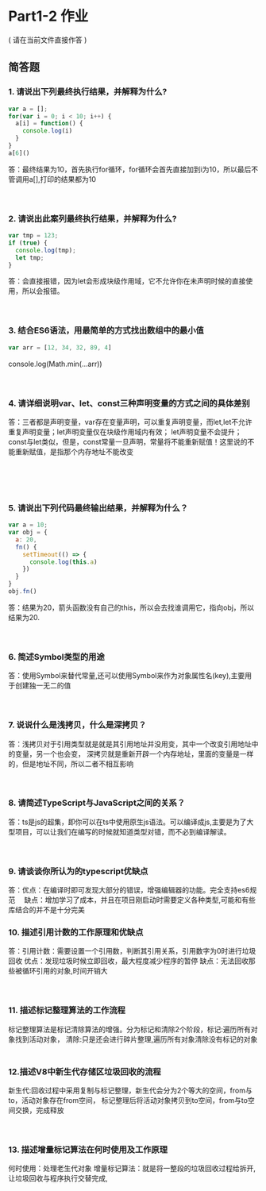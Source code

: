 # Part1-2 作业

( 请在当前文件直接作答 )

## 简答题

### 1. 请说出下列最终执行结果，并解释为什么?

```javascript
var a = [];
for(var i = 0; i < 10; i++) {
  a[i] = function() {
    console.log(i)
  }
}
a[6]()
```
答：最终结果为10，首先执行for循环，for循环会首先直接加到i为10，所以最后不管调用a[],打印的结果都为10
　

　

### 2. 请说出此案列最终执行结果，并解释为什么?

```javascript
var tmp = 123;
if (true) {
  console.log(tmp);
  let tmp;
}
```
答：会直接报错，因为let会形成块级作用域，它不允许你在未声明时候的直接使用，所以会报错。
　

　

### 3. 结合ES6语法，用最简单的方式找出数组中的最小值

```javascript
var arr = [12, 34, 32, 89, 4]
```
console.log(Math.min(...arr))
　

　

### 4. 请详细说明var、let、const三种声明变量的方式之间的具体差别
答：三者都是声明变量，var存在变量声明，可以重复声明变量，而let,let不允许重复声明变量；let声明变量仅在块级作用域内有效；
let声明变量不会提升；const与let类似，但是，const常量一旦声明，常量将不能重新赋值！这里说的不能重新赋值，是指那个内存地址不能改变

　

　

### 5. 请说出下列代码最终输出结果，并解释为什么？

```javascript
var a = 10;
var obj = {
  a: 20,
  fn() {
    setTimeout(() => {
      console.log(this.a)
    })
  }
}
obj.fn()
```
答：结果为20，箭头函数没有自己的this，所以会去找谁调用它，指向obj，所以结果为20.
　

　

### 6. 简述Symbol类型的用途
答：使用Symbol来替代常量,还可以使用Symbol来作为对象属性名(key),主要用于创建独一无二的值

　

### 7. 说说什么是浅拷贝，什么是深拷贝？
答：浅拷贝对于引用类型就是就是其引用地址并没用变，其中一个改变引用地址中的变量，另一个也会变，
深拷贝就是重新开辟一个内存地址，里面的变量是一样的，但是地址不同，所以二者不相互影响
　

　

### 8. 请简述TypeScript与JavaScript之间的关系？
答：ts是js的超集，即你可以在ts中使用原生js语法。可以编译成js,主要是为了大型项目，可以让我们在编写的时候就知道类型对错，而不必到编译解读。
　

　

### 9. 请谈谈你所认为的typescript优缺点
答：优点：在编译时即可发现大部分的错误，增强编辑器的功能。完全支持es6规范
　缺点：增加学习了成本，并且在项目刚启动时需要定义各种类型,可能和有些库结合的并不是十分完美
　

### 10. 描述引用计数的工作原理和优缺点
答：引用计数：需要设置一个引用数，判断其引用关系，引用数字为0时进行垃圾回收
优点：发现垃圾时候立即回收，最大程度减少程序的暂停
缺点：无法回收那些被循环引用的对象,时间开销大
　

　

### 11. 描述标记整理算法的工作流程
标记整理算法是标记清除算法的增强。分为标记和清除2个阶段，标记:遍历所有对象找到活动对象，
清除:只是还会进行碎片整理,遍历所有对象清除没有标记的对象
　

### 12.描述V8中新生代存储区垃圾回收的流程
新生代:回收过程中采用复制与标记整理，新生代会分为2个等大的空间，from与to，活动对象存在from空间，
标记整理后将活动对象拷贝到to空间，from与to空间交换，完成释放
　

　

### 13. 描述增量标记算法在何时使用及工作原理
何时使用：处理老生代对象
增量标记算法：就是将一整段的垃圾回收过程给拆开,让垃圾回收与程序执行交替完成,

　

　